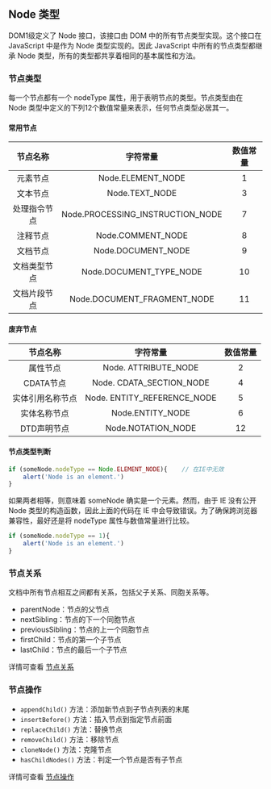 ## Node 类型

DOM1级定义了 Node 接口，该接口由 DOM 中的所有节点类型实现。这个接口在 JavaScript 中是作为 Node 类型实现的。因此 JavaScript 中所有的节点类型都继承 Node 类型，所有的类型都共享着相同的基本属性和方法。

### 节点类型

每一个节点都有一个 nodeType 属性，用于表明节点的类型。节点类型由在 Node 类型中定义的下列12个数值常量来表示，任何节点类型必居其一。

#### 常用节点

|   节点名称   |             字符常量             | 数值常量 |
| :----------: | :------------------------------: | :------: |
|   元素节点   |        Node.ELEMENT_NODE         |    1     |
|   文本节点   |          Node.TEXT_NODE          |    3     |
| 处理指令节点 | Node.PROCESSING_INSTRUCTION_NODE |    7     |
|   注释节点   |        Node.COMMENT_NODE         |    8     |
|   文档节点   |        Node.DOCUMENT_NODE        |    9     |
| 文档类型节点 |     Node.DOCUMENT_TYPE_NODE      |    10    |
| 文档片段节点 |   Node.DOCUMENT_FRAGMENT_NODE    |    11    |

#### 废弃节点

|     节点名称     |          字符常量           | 数值常量 |
| :--------------: | :-------------------------: | :------: |
|     属性节点     |    Node. ATTRIBUTE_NODE     |    2     |
|    CDATA节点     |  Node. CDATA_SECTION_NODE   |    4     |
| 实体引用名称节点 | Node. ENTITY_REFERENCE_NODE |    5     |
|   实体名称节点   |      Node.ENTITY_NODE       |    6     |
|   DTD声明节点    |     Node.NOTATION_NODE      |    12    |

#### 节点类型判断

```js
if (someNode.nodeType == Node.ELEMENT_NODE){	// 在IE中无效
    alert('Node is an element.')
}
```

如果两者相等，则意味着 someNode 确实是一个元素。然而，由于 IE 没有公开 Node 类型的构造函数，因此上面的代码在 IE 中会导致错误。为了确保跨浏览器兼容性，最好还是将 nodeType 属性与数值常量进行比较。

```js
if (someNode.nodeType == 1){
	alert('Node is an element.')
}
```

### 节点关系

文档中所有节点相互之间都有关系，包括父子关系、同胞关系等。

- parentNode：节点的父节点
- nextSibling：节点的下一个同胞节点
- previousSibling：节点的上一个同胞节点
- firstChild：节点的第一个子节点
- lastChild：节点的最后一个子节点

详情可查看 [节点关系](../nodes-access/nodes-relationships.md)

### 节点操作

- `appendChild()` 方法：添加新节点到子节点列表的末尾
- `insertBefore()` 方法：插入节点到指定节点前面
- `replaceChild()` 方法：替换节点
- `removeChild()` 方法：移除节点
- `cloneNode()` 方法：克隆节点
- `hasChildNodes()` 方法：判定一个节点是否有子节点

详情可查看 [节点操作](../manipulating-nodes/manipulating-nodes/README.md)